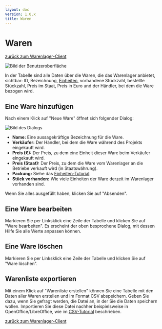 ```yaml
---
layout: doc
version: 1.0.x
title: Waren
---
```

# Waren

[zur&uuml;ck zum Warenlager-Client](Tut_MagazineClient.html)

![Bild der Benutzeroberfl&auml;che](http://img850.imageshack.us/img850/8324/clientsmagazineclientwa.png)

In der Tabelle sind alle Daten &uuml;ber die Waren, die das Warenlager anbietet, sichtbar: ID, Bezeichnung, [Einheiten](WL_Units.html), vorhandene St&uuml;ckzahl, bestellte St&uuml;ckzahl, Preis im Staat, Preis in Euro und der H&auml;ndler, bei dem die Ware bezogen wird.

## Eine Ware hinzuf&uuml;gen

Nach einem Klick auf "Neue Ware" &ouml;ffnet sich folgender Dialog:

![Bild des Dialogs](http://img64.imageshack.us/img64/5964/clientsmagazineclientad.png)

* **Name:** Eine aussagekr&auml;ftige Bezeichnung f&uuml;r die Ware.
* **Verk&auml;ufer:** Der H&auml;ndler, bei dem die Ware w&auml;hrend des Projekts eingekauft wird.
* **Preis (&euro;):** Der Preis, zu dem eine Einheit dieser Ware beim Verk&auml;ufer eingekauft wird.
* **Preis (Staat):** Der Preis, zu dem die Ware vom Warenlager an die Betriebe verkauft wird (in Staatsw&auml;hrung).
* **Packung:** Siehe das [Einheiten-Tutorial](WL_Units.html).
* **St&uuml;ck vorhanden:** Wie viele Einheiten der Ware derzeit im Warenlager vorhanden sind.

Wenn Sie alles ausgef&uuml;llt haben, klicken Sie auf "Absenden".

## Eine Ware bearbeiten

Markieren Sie per Linksklick eine Zeile der Tabelle und klicken Sie auf "Ware bearbeiten". Es erscheint der oben besprochene Dialog, mit dessen Hilfe Sie alle Werte anpassen k&ouml;nnen.

## Eine Ware l&ouml;schen

Markieren Sie per Linksklick eine Zeile der Tabelle und klicken Sie auf "Ware l&ouml;schen".

## Warenliste exportieren

Mit einem Klick auf "Warenliste erstellen" k&ouml;nnen Sie eine Tabelle mit den Daten aller Waren erstellen und im Format CSV abspeichern. Geben Sie dazu, wenn Sie gefragt werden, die Datei an, in der Sie die Daten speichern wollen. Importieren Sie diese Datei nachher beispielsweise in OpenOffice/LibreOffice, wie im [CSV-Tutorial](Tut_CSV.html) beschrieben.

[zur&uuml;ck zum Warenlager-Client](Tut_MagazineClient.html)

